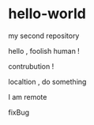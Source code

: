 # hello-world
my second repository

hello , foolish human !

contrubution !


localtion , do something

I am remote



fixBug
